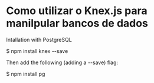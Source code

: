 # Como utilizar o Knex.js para manilpular bancos de dados

Intallation with PostgreSQL

$ npm install knex --save

Then add the following (adding a --save) flag:

$ npm install pg
